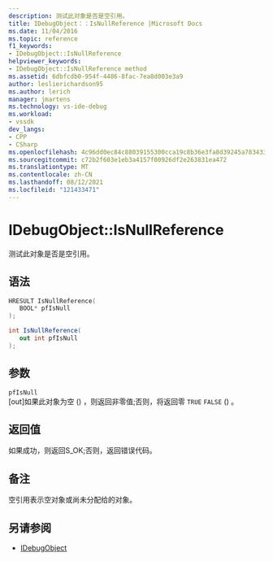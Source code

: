 ```yaml
---
description: 测试此对象是否是空引用。
title: IDebugObject：：IsNullReference |Microsoft Docs
ms.date: 11/04/2016
ms.topic: reference
f1_keywords:
- IDebugObject::IsNullReference
helpviewer_keywords:
- IDebugObject::IsNullReference method
ms.assetid: 6dbfcdb0-954f-4486-8fac-7ea8d003e3a9
author: leslierichardson95
ms.author: lerich
manager: jmartens
ms.technology: vs-ide-debug
ms.workload:
- vssdk
dev_langs:
- CPP
- CSharp
ms.openlocfilehash: 4c96dd0ec84c88039155300cca19c8b36e3fa8d39245a78343347a368ed82379
ms.sourcegitcommit: c72b2f603e1eb3a4157f00926df2e263831ea472
ms.translationtype: MT
ms.contentlocale: zh-CN
ms.lasthandoff: 08/12/2021
ms.locfileid: "121433471"
---
```

# <a name="idebugobjectisnullreference"></a>IDebugObject::IsNullReference
测试此对象是否是空引用。

## <a name="syntax"></a>语法

```cpp
HRESULT IsNullReference( 
   BOOL* pfIsNull
);
```

```csharp
int IsNullReference(
   out int pfIsNull
);
```

## <a name="parameters"></a>参数
`pfIsNull`\
[out]如果此对象为空 () ，则返回非零值;否则，将返回零 `TRUE` `FALSE` () 。

## <a name="return-value"></a>返回值
 如果成功，则返回S_OK;否则，返回错误代码。

## <a name="remarks"></a>备注
 空引用表示空对象或尚未分配给的对象。

## <a name="see-also"></a>另请参阅
- [IDebugObject](../../../extensibility/debugger/reference/idebugobject.md)
